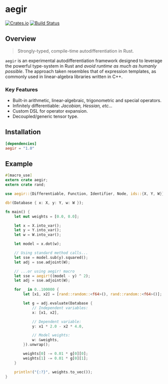 # aegir

[![Crates.io](https://img.shields.io/crates/v/aegir.svg)](https://crates.io/crates/aegir)
[![Build Status](https://github.com/tspooner/aegir/actions/workflows/rust.yml/badge.svg)](https://github.com/tspooner/aegir/actions/workflows/rust.yml)

## Overview

> Strongly-typed, compile-time autodifferentiation in Rust.

`aegir` is an experimental autodifferentiation framework designed to leverage
the powerful type-system in Rust and _avoid runtime as much as humanly
possible_. The approach taken resembles that of expression templates, as
commonly used in linear-algebra libraries written in C++.

### Key Features
- Built-in arithmetic, linear-algebraic, trigonometric and special operators.
- Infinitely differentiable: _Jacobian, Hessian, etc..._
- Custom DSL for operator expansion.
- Decoupled/generic tensor type.

## Installation

```toml
[dependencies]
aegir = "1.0"
```

## Example

```rust
#[macro_use]
extern crate aegir;
extern crate rand;

use aegir::{Differentiable, Function, Identifier, Node, ids::{X, Y, W}};

db!(Database { x: X, y: Y, w: W });

fn main() {
    let mut weights = [0.0, 0.0];

    let x = X.into_var();
    let y = Y.into_var();
    let w = W.into_var();

    let model = x.dot(w);

    // Using standard method calls...
    let sse = model.sub(y).squared();
    let adj = sse.adjoint(W);

    // ...or using aegir! macro
    let sse = aegir!((model - y) ^ 2);
    let adj = sse.adjoint(W);

    for _ in 0..100000 {
        let [x1, x2] = [rand::random::<f64>(), rand::random::<f64>()];

        let g = adj.evaluate(Database {
            // Independent variables:
            x: [x1, x2],

            // Dependent variable:
            y: x1 * 2.0 - x2 * 4.0,

            // Model weights:
            w: &weights,
        }).unwrap();

        weights[0] -= 0.01 * g[0][0];
        weights[1] -= 0.01 * g[0][1];
    }

    println!("{:?}", weights.to_vec());
}
```
